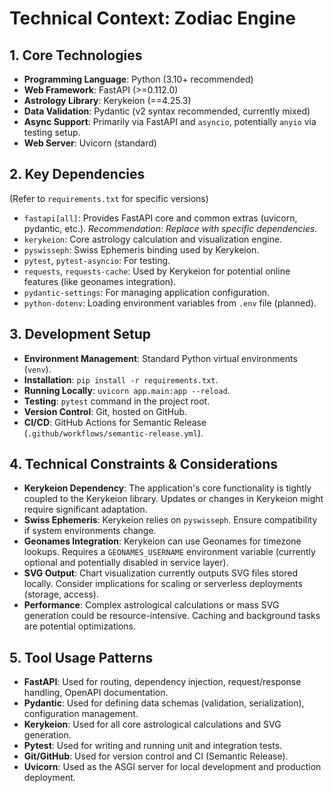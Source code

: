 # Technical Context: Zodiac Engine

## 1. Core Technologies

- **Programming Language**: Python (3.10+ recommended)
- **Web Framework**: FastAPI (>=0.112.0)
- **Astrology Library**: Kerykeion (==4.25.3)
- **Data Validation**: Pydantic (v2 syntax recommended, currently mixed)
- **Async Support**: Primarily via FastAPI and `asyncio`, potentially `anyio` via testing setup.
- **Web Server**: Uvicorn (standard)

## 2. Key Dependencies

(Refer to `requirements.txt` for specific versions)

- `fastapi[all]`: Provides FastAPI core and common extras (uvicorn, pydantic, etc.). *Recommendation: Replace with specific dependencies.*
- `kerykeion`: Core astrology calculation and visualization engine.
- `pyswisseph`: Swiss Ephemeris binding used by Kerykeion.
- `pytest`, `pytest-asyncio`: For testing.
- `requests`, `requests-cache`: Used by Kerykeion for potential online features (like geonames integration).
- `pydantic-settings`: For managing application configuration.
- `python-dotenv`: Loading environment variables from `.env` file (planned).

## 3. Development Setup

- **Environment Management**: Standard Python virtual environments (`venv`).
- **Installation**: `pip install -r requirements.txt`.
- **Running Locally**: `uvicorn app.main:app --reload`.
- **Testing**: `pytest` command in the project root.
- **Version Control**: Git, hosted on GitHub.
- **CI/CD**: GitHub Actions for Semantic Release (`.github/workflows/semantic-release.yml`).

## 4. Technical Constraints & Considerations

- **Kerykeion Dependency**: The application's core functionality is tightly coupled to the Kerykeion library. Updates or changes in Kerykeion might require significant adaptation.
- **Swiss Ephemeris**: Kerykeion relies on `pyswisseph`. Ensure compatibility if system environments change.
- **Geonames Integration**: Kerykeion can use Geonames for timezone lookups. Requires a `GEONAMES_USERNAME` environment variable (currently optional and potentially disabled in service layer).
- **SVG Output**: Chart visualization currently outputs SVG files stored locally. Consider implications for scaling or serverless deployments (storage, access).
- **Performance**: Complex astrological calculations or mass SVG generation could be resource-intensive. Caching and background tasks are potential optimizations.

## 5. Tool Usage Patterns

- **FastAPI**: Used for routing, dependency injection, request/response handling, OpenAPI documentation.
- **Pydantic**: Used for defining data schemas (validation, serialization), configuration management.
- **Kerykeion**: Used for all core astrological calculations and SVG generation.
- **Pytest**: Used for writing and running unit and integration tests.
- **Git/GitHub**: Used for version control and CI (Semantic Release).
- **Uvicorn**: Used as the ASGI server for local development and production deployment. 
